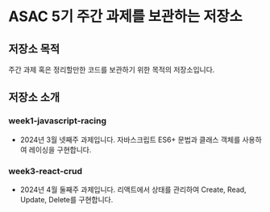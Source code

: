 # ASAC 5기 주간 과제를 보관하는 저장소

## 저장소 목적

주간 과제 혹은 정리할만한 코드를 보관하기 위한 목적의 저장소입니다.

## 저장소 소개

### week1-javascript-racing

- 2024년 3월 넷째주 과제입니다. 자바스크립트 ES6+ 문법과 클래스 객체를 사용하여 레이싱을 구현합니다.

### week3-react-crud

- 2024년 4월 둘째주 과제입니다. 리액트에서 상태를 관리하여 Create, Read, Update, Delete를 구현합니다.

